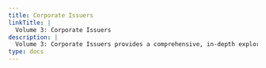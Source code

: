 ```yaml
---
title: Corporate Issuers
linkTitle: |
  Volume 3: Corporate Issuers
description: |
  Volume 3: Corporate Issuers provides a comprehensive, in-depth exploration of essential corporate finance concepts for success on the 2025 CFA® Level I exam. Master corporate governance, capital structure, working capital, and mergers and acquisitions, while learning how businesses issue and optimize resources. With clear explanations and real-world applications, this volume equips you to confidently address complex corporate decisions driving firm value in today’s global marketplace.
type: docs
---
```

